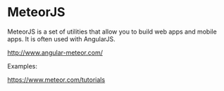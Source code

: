 # MeteorJS

MeteorJS is a set of utilities that allow you to build web apps and mobile apps. It is often used with AngularJS.

http://www.angular-meteor.com/

Examples:

https://www.meteor.com/tutorials


